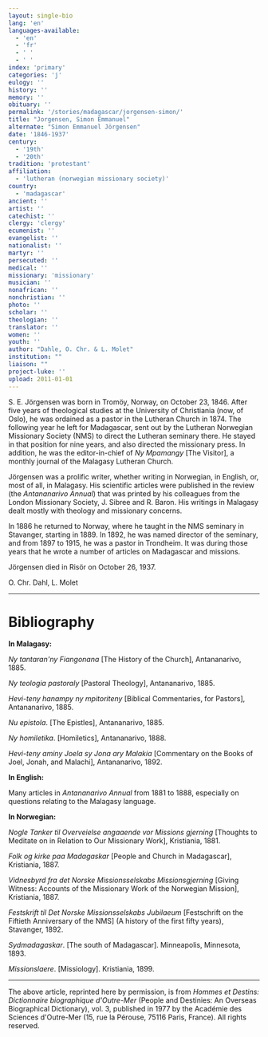 ```yaml
---
layout: single-bio
lang: 'en'
languages-available:
  - 'en'
  - 'fr'
  - ' '
  - ' '
index: 'primary'
categories: 'j'
eulogy: ''
history: ''
memory: ''
obituary: ''
permalink: '/stories/madagascar/jorgensen-simon/'
title: "Jorgensen, Simon Emmanuel"
alternate: "Simon Emmanuel Jörgensen"
date: '1846-1937'
century:
  - '19th'
  - '20th'
tradition: 'protestant'
affiliation:
  - 'lutheran (norwegian missionary society)'
country:
  - 'madagascar'
ancient: ''
artist: ''
catechist: ''
clergy: 'clergy'
ecumenist: ''
evangelist: ''
nationalist: ''
martyr: ''
persecuted: ''
medical: ''
missionary: 'missionary'
musician: ''
nonafrican: ''
nonchristian: ''
photo: ''
scholar: ''
theologian: ''
translator: ''
women: ''
youth: ''
author: "Dahle, O. Chr. & L. Molet"
institution: ""
liaison: ""
project-luke: ''
upload: 2011-01-01
---
```




S. E. Jörgensen was born in Tromöy, Norway, on October 23, 1846. After five years of theological studies at the University of Christiania (now, of Oslo), he was ordained as a pastor in the Lutheran Church in 1874. The following year he left for Madagascar, sent out by the Lutheran Norwegian Missionary Society (NMS) to direct the Lutheran seminary there. He stayed in that position for nine years, and also directed the missionary press. In addition, he was the editor-in-chief of *Ny Mpamangy* [The Visitor], a monthly journal of the Malagasy Lutheran Church.

Jörgensen was a prolific writer, whether writing in Norwegian, in English, or, most of all, in Malagasy. His scientific articles were published in the review (the *Antananarivo Annual*) that was printed by his colleagues from the London Missionary Society, J. Sibree and R. Baron. His writings in Malagasy dealt mostly with theology and missionary concerns.

In 1886 he returned to Norway, where he taught in the NMS seminary in Stavanger, starting in 1889. In 1892, he was named director of the seminary, and from 1897 to 1915, he was a pastor in Trondheim. It was during those years that he wrote a number of articles on Madagascar and missions.

Jörgensen died in Risör on October 26, 1937.

O. Chr. Dahl, L. Molet

---

# Bibliography

**In Malagasy:**

*Ny tantaran'ny Fiangonana* [The History of the Church], Antananarivo, 1885.

*Ny teologia pastoraly* [Pastoral Theology], Antananarivo, 1885.

*Hevi-teny hanampy ny mpitoriteny* [Biblical Commentaries, for Pastors], Antananarivo, 1885.

*Nu epistola*. [The Epistles], Antananarivo, 1885.

*Ny homiletika*. [Homiletics], Antananarivo, 1888.

*Hevi-teny aminy Joela sy Jona ary Malakia* [Commentary on the Books of Joel, Jonah, and Malachi], Antananarivo, 1892.

**In English:**

Many articles in *Antananarivo Annual* from 1881 to 1888, especially on questions relating to the Malagasy language.

**In Norwegian:**

*Nogle Tanker til Overveielse angaaende vor Missions gjerning* [Thoughts to Meditate on in Relation to Our Missionary Work], Kristiania, 1881.

*Folk og kirke paa Madagaskar* [People and Church in Madagascar], Kristiania, 1887.

*Vidnesbyrd fra det Norske Missionsselskabs Missionsgjerning* [Giving Witness: Accounts of the Missionary Work of the Norwegian Mission], Kristiania, 1887.

*Festskrift til Det Norske Missionsselskabs Jubilaeum* [Festschrift on the Fiftieth Anniversary of the NMS] (A history of the first fifty years), Stavanger, 1892.

*Sydmadagaskar*. [The south of Madagascar]. Minneapolis, Minnesota, 1893.

*Missionslaere*. [Missiology]. Kristiania, 1899.

---

The above article, reprinted here by permission, is from *Hommes et Destins: Dictionnaire biographique d'Outre-Mer* (People and Destinies: An Overseas Biographical Dictionary), vol. 3, published in 1977 by the Académie des Sciences d'Outre-Mer (15, rue la Pérouse, 75116 Paris, France). All rights reserved.
